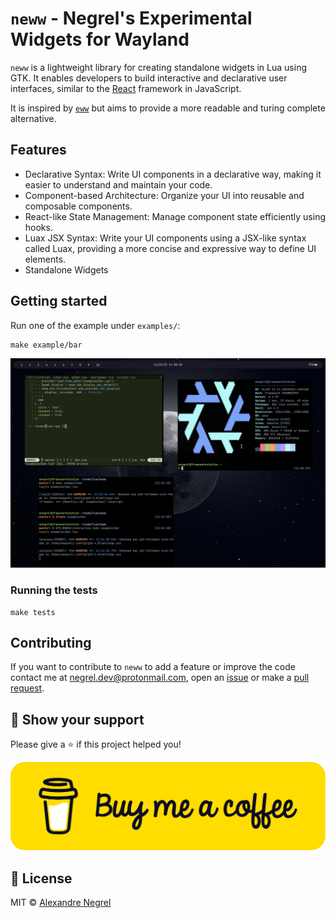 # `neww` - Negrel's Experimental Widgets for Wayland

`neww` is a lightweight library for creating standalone widgets in Lua using GTK.
It enables developers to build interactive and declarative user interfaces, 
similar to the [React](https://react.dev) framework in JavaScript.

It is inspired by [`eww`](https://github.com/elkowar/eww) but aims to provide a more
readable and turing complete alternative.

## Features

* Declarative Syntax: Write UI components in a declarative way, making it easier
to understand and maintain your code.
* Component-based Architecture: Organize your UI into reusable and composable
components.
* React-like State Management: Manage component state efficiently using hooks.
* Luax JSX Syntax: Write your UI components using a JSX-like syntax called Luax,
providing a more concise and expressive way to define UI elements.
* Standalone Widgets

## Getting started

Run one of the example under `examples/`:

```shell
make example/bar
```

![example bar](./.github/images/bar.png)

### Running the tests

```shell
make tests
```

## Contributing

If you want to contribute to `neww` to add a feature or improve the code contact
me at [negrel.dev@protonmail.com](mailto:negrel.dev@protonmail.com), open an
[issue](https://github.com/negrel/neww/issues) or make a
[pull request](https://github.com/negrel/neww/pulls).

## :stars: Show your support

Please give a :star: if this project helped you!

[![buy me a coffee](.github/images/bmc-button.png)](https://www.buymeacoffee.com/negrel)

## :scroll: License

MIT © [Alexandre Negrel](https://www.negrel.dev/)
